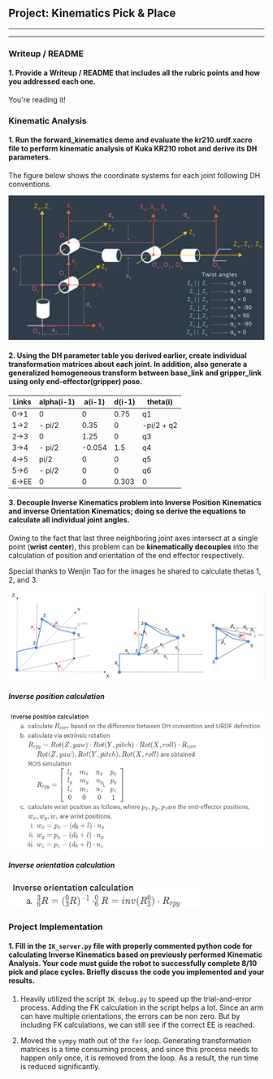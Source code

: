 ## Project: Kinematics Pick & Place

---

[//]: # (Image References)

[image1]: DH_Sketch.PNG
[image2]: IK.png
[image3]: IK2.png
[image4]: IK3.png

---
### Writeup / README

#### 1. Provide a Writeup / README that includes all the rubric points and how you addressed each one.

You're reading it!

### Kinematic Analysis
#### 1. Run the forward_kinematics demo and evaluate the kr210.urdf.xacro file to perform kinematic analysis of Kuka KR210 robot and derive its DH parameters.

The figure below shows the coordinate systems for each joint following DH conventions.

![DH Sketch][image1]

#### 2. Using the DH parameter table you derived earlier, create individual transformation matrices about each joint. In addition, also generate a generalized homogeneous transform between base_link and gripper_link using only end-effector(gripper) pose.

Links | alpha(i-1) | a(i-1) | d(i-1) | theta(i)
--- | --- | --- | --- | ---
0->1 | 0 | 0 | 0.75 | q1
1->2 | - pi/2 | 0.35 | 0 | -pi/2 + q2
2->3 | 0 | 1.25 | 0 | q3
3->4 | - pi/2 | -0.054 | 1.5 | q4
4->5 | pi/2 | 0 | 0 | q5
5->6 | - pi/2 | 0 | 0 | q6
6->EE | 0 | 0 | 0.303 | 0


#### 3. Decouple Inverse Kinematics problem into Inverse Position Kinematics and inverse Orientation Kinematics; doing so derive the equations to calculate all individual joint angles.

Owing to the fact that last three neighboring joint axes intersect at a single point (**wrist center**), this problem can be **kinematically decouples** into the calculation of position and orientation of the end effector respectively.  

Special thanks to Wenjin Tao for the images he shared to calculate thetas 1, 2, and 3.

![DH][image2]

##### Inverse position calculation

![DH2][image3]

##### Inverse orientation calculation

![DH3][image4]

### Project Implementation

#### 1. Fill in the `IK_server.py` file with properly commented python code for calculating Inverse Kinematics based on previously performed Kinematic Analysis. Your code must guide the robot to successfully complete 8/10 pick and place cycles. Briefly discuss the code you implemented and your results.


1. Heavily utilized the script `IK_debug.py` to speed up the trial-and-error process. Adding the FK calculation in the script helps a lot. Since an arm can have multiple orientations, the errors can be non zero. But by including FK calculations, we can still see if the correct EE is reached.

2. Moved the `sympy` math out of the `for` loop. Generating transformation matrices is a time consuming process, and since this process needs to happen only once, it is removed from the loop. As a result, the run time is reduced significantly.
